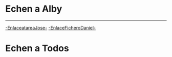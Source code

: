 # Echen a Alby
***
[-EnlaceatareaJose-](/joseluismateos.md)
[-EnlaceFicheroDaniel-](./daniel.md)
# Echen a Todos
